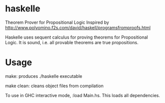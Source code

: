 haskelle
========

Theorem Prover for Propositional Logic
Inspired by http://www.polyomino.f2s.com/david/haskell/programsfromproofs.html

Haskelle uses sequent calculus for proving theorems for Propositional Logic.
It is sound, i.e. all provable theorems are true propositions. 


Usage
=====

make: produces ./haskelle executable

make clean: cleans object files from compilation

To use in GHC interactive mode, :load Main.hs. This loads all dependencies.
